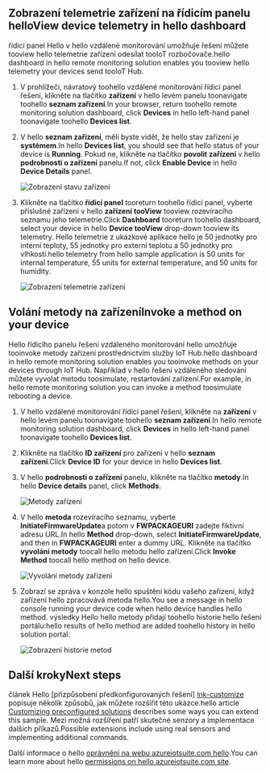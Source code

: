 ## <a name="view-device-telemetry-in-hello-dashboard"></a><span data-ttu-id="6fad7-101">Zobrazení telemetrie zařízení na řídicím panelu hello</span><span class="sxs-lookup"><span data-stu-id="6fad7-101">View device telemetry in hello dashboard</span></span>
<span data-ttu-id="6fad7-102">řídicí panel Hello v hello vzdálené monitorování umožňuje řešení můžete tooview hello telemetrie zařízení odesílat tooIoT rozbočovače.</span><span class="sxs-lookup"><span data-stu-id="6fad7-102">hello dashboard in hello remote monitoring solution enables you tooview hello telemetry your devices send tooIoT Hub.</span></span>

1. <span data-ttu-id="6fad7-103">V prohlížeči, návratový toohello vzdálené monitorování řídicí panel řešení, klikněte na tlačítko **zařízení** v hello levém panelu toonavigate toohello **seznam zařízení**.</span><span class="sxs-lookup"><span data-stu-id="6fad7-103">In your browser, return toohello remote monitoring solution dashboard, click **Devices** in hello left-hand panel toonavigate toohello **Devices list**.</span></span>
2. <span data-ttu-id="6fad7-104">V hello **seznam zařízení**, měli byste vidět, že hello stav zařízení je **systémem**.</span><span class="sxs-lookup"><span data-stu-id="6fad7-104">In hello **Devices list**, you should see that hello status of your device is **Running**.</span></span> <span data-ttu-id="6fad7-105">Pokud ne, klikněte na tlačítko **povolit zařízení** v hello **podrobnosti o zařízení** panelu.</span><span class="sxs-lookup"><span data-stu-id="6fad7-105">If not, click **Enable Device** in hello **Device Details** panel.</span></span>
   
    ![Zobrazení stavu zařízení][18]
3. <span data-ttu-id="6fad7-107">Klikněte na tlačítko **řídicí panel** tooreturn toohello řídicí panel, vyberte příslušné zařízení v hello **zařízení tooView** tooview rozevíracího seznamu jeho telemetrie.</span><span class="sxs-lookup"><span data-stu-id="6fad7-107">Click **Dashboard** tooreturn toohello dashboard, select your device in hello **Device tooView** drop-down tooview its telemetry.</span></span> <span data-ttu-id="6fad7-108">Hello telemetrie z ukázkové aplikace hello je 50 jednotky pro interní teploty, 55 jednotky pro externí teplotu a 50 jednotky pro vlhkosti.</span><span class="sxs-lookup"><span data-stu-id="6fad7-108">hello telemetry from hello sample application is 50 units for internal temperature, 55 units for external temperature, and 50 units for humidity.</span></span>
   
    ![Zobrazení telemetrie zařízení][img-telemetry]

## <a name="invoke-a-method-on-your-device"></a><span data-ttu-id="6fad7-110">Volání metody na zařízení</span><span class="sxs-lookup"><span data-stu-id="6fad7-110">Invoke a method on your device</span></span>
<span data-ttu-id="6fad7-111">Hello řídicího panelu řešení vzdáleného monitorování hello umožňuje tooinvoke metody zařízení prostřednictvím služby IoT Hub.</span><span class="sxs-lookup"><span data-stu-id="6fad7-111">hello dashboard in hello remote monitoring solution enables you tooinvoke methods on your devices through IoT Hub.</span></span> <span data-ttu-id="6fad7-112">Například v hello řešení vzdáleného sledování můžete vyvolat metodu toosimulate, restartování zařízení.</span><span class="sxs-lookup"><span data-stu-id="6fad7-112">For example, in hello remote monitoring solution you can invoke a method toosimulate rebooting a device.</span></span>

1. <span data-ttu-id="6fad7-113">V hello vzdálené monitorování řídicí panel řešení, klikněte na **zařízení** v hello levém panelu toonavigate toohello **seznam zařízení**.</span><span class="sxs-lookup"><span data-stu-id="6fad7-113">In hello remote monitoring solution dashboard, click **Devices** in hello left-hand panel toonavigate toohello **Devices list**.</span></span>
2. <span data-ttu-id="6fad7-114">Klikněte na tlačítko **ID zařízení** pro zařízení v hello **seznam zařízení**.</span><span class="sxs-lookup"><span data-stu-id="6fad7-114">Click **Device ID** for your device in hello **Devices list**.</span></span>
3. <span data-ttu-id="6fad7-115">V hello **podrobnosti o zařízení** panelu, klikněte na tlačítko **metody**.</span><span class="sxs-lookup"><span data-stu-id="6fad7-115">In hello **Device details** panel, click **Methods**.</span></span>
   
    ![Metody zařízení][13]
4. <span data-ttu-id="6fad7-117">V hello **metoda** rozevíracího seznamu, vyberte **InitiateFirmwareUpdate**a potom v **FWPACKAGEURI** zadejte fiktivní adresu URL.</span><span class="sxs-lookup"><span data-stu-id="6fad7-117">In hello **Method** drop-down, select **InitiateFirmwareUpdate**, and then in **FWPACKAGEURI** enter a dummy URL.</span></span> <span data-ttu-id="6fad7-118">Klikněte na tlačítko **vyvolání metody** toocall hello metodu hello zařízení.</span><span class="sxs-lookup"><span data-stu-id="6fad7-118">Click **Invoke Method** toocall hello method on hello device.</span></span>
   
    ![Vyvolání metody zařízení][14]
   

5. <span data-ttu-id="6fad7-120">Zobrazí se zpráva v konzole hello spuštění kódu vašeho zařízení, když zařízení hello zpracovává metoda hello.</span><span class="sxs-lookup"><span data-stu-id="6fad7-120">You see a message in hello console running your device code when hello device handles hello method.</span></span> <span data-ttu-id="6fad7-121">výsledky Hello hello metody přidají toohello historie hello řešení portálu:</span><span class="sxs-lookup"><span data-stu-id="6fad7-121">hello results of hello method are added toohello history in hello solution portal:</span></span>

    ![Zobrazení historie metod][img-method-history]

## <a name="next-steps"></a><span data-ttu-id="6fad7-123">Další kroky</span><span class="sxs-lookup"><span data-stu-id="6fad7-123">Next steps</span></span>
<span data-ttu-id="6fad7-124">článek Hello [přizpůsobení předkonfigurovaných řešení] [ lnk-customize] popisuje několik způsobů, jak můžete rozšířit této ukázce.</span><span class="sxs-lookup"><span data-stu-id="6fad7-124">hello article [Customizing preconfigured solutions][lnk-customize] describes some ways you can extend this sample.</span></span> <span data-ttu-id="6fad7-125">Mezi možná rozšíření patří skutečné senzory a implementace dalších příkazů.</span><span class="sxs-lookup"><span data-stu-id="6fad7-125">Possible extensions include using real sensors and implementing additional commands.</span></span>

<span data-ttu-id="6fad7-126">Další informace o hello [oprávnění na webu azureiotsuite.com hello][lnk-permissions].</span><span class="sxs-lookup"><span data-stu-id="6fad7-126">You can learn more about hello [permissions on hello azureiotsuite.com site][lnk-permissions].</span></span>

[13]: ./media/iot-suite-visualize-connecting/suite4.png
[14]: ./media/iot-suite-visualize-connecting/suite7-1.png
[18]: ./media/iot-suite-visualize-connecting/suite10.png
[img-telemetry]: ./media/iot-suite-visualize-connecting/telemetry.png
[img-method-history]: ./media/iot-suite-visualize-connecting/history.png
[lnk-customize]: ../articles/iot-suite/iot-suite-guidance-on-customizing-preconfigured-solutions.md
[lnk-permissions]: ../articles/iot-suite/iot-suite-permissions.md

